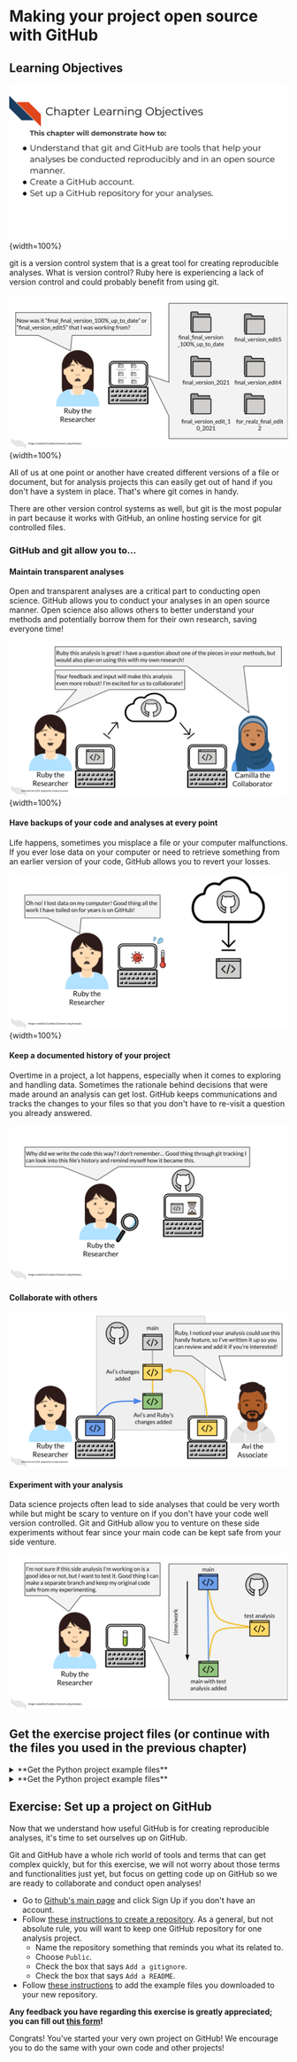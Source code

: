


# Making your project open source with GitHub

## Learning Objectives

![](resources/images/04-open-source-with-github_files/figure-docx//1LMurysUhCjZb7DVF6KS9QmJ5NBjwWVjRn40MS9f2noE_gf7e3bf260f_0_4.png){width=100%}

git is a version control system that is a great tool for creating reproducible analyses.
What is version control? Ruby here is experiencing a lack of version control and could probably benefit from using git.  

![](resources/images/04-open-source-with-github_files/figure-docx//1LMurysUhCjZb7DVF6KS9QmJ5NBjwWVjRn40MS9f2noE_gf9843bee50_0_535.png){width=100%}

All of us at one point or another have created different versions of a file or document, but for analysis projects this can easily get out of hand if you don't have a system in place. That's where git comes in handy.

There are other version control systems as well, but git is the most popular in part because it works with GitHub, an online hosting service for git controlled files.

### GitHub and git allow you to...

#### Maintain transparent analyses

Open and transparent analyses are a critical part to conducting open science. GitHub allows you to conduct your analyses in an open source manner. Open science also allows others to better understand your methods and potentially borrow them for their own research, saving everyone time!

![](resources/images/04-open-source-with-github_files/figure-docx//1LMurysUhCjZb7DVF6KS9QmJ5NBjwWVjRn40MS9f2noE_gf62875ddf7_0_331.png){width=100%}

#### Have backups of your code and analyses at every point

Life happens, sometimes you misplace a file or your computer malfunctions. If you ever lose data on your computer or need to retrieve something from an earlier version of your code, GitHub allows you to revert your losses.

![](resources/images/04-open-source-with-github_files/figure-docx//1LMurysUhCjZb7DVF6KS9QmJ5NBjwWVjRn40MS9f2noE_gf62875ddf7_0_0.png){width=100%}

#### Keep a documented history of your project

Overtime in a project, a lot happens, especially when it comes to exploring and handling data. Sometimes the rationale behind decisions that were made around an analysis can get lost. GitHub keeps communications and tracks the changes to your files so that you don't have to re-visit a question you already answered.

![](resources/images/04-open-source-with-github_files/figure-docx//1LMurysUhCjZb7DVF6KS9QmJ5NBjwWVjRn40MS9f2noE_gf62875ddf7_0_92.png)

#### Collaborate with others

![](resources/images/04-open-source-with-github_files/figure-docx//1LMurysUhCjZb7DVF6KS9QmJ5NBjwWVjRn40MS9f2noE_gf62875ddf7_0_131.png)

#### Experiment with your analysis

Data science projects often lead to side analyses that could be very worth while but might be scary to venture on if you don't have your code well version controlled. Git and GitHub allow you to venture on these side experiments without fear since your main code can be kept safe from your side venture.

![](resources/images/04-open-source-with-github_files/figure-docx//1LMurysUhCjZb7DVF6KS9QmJ5NBjwWVjRn40MS9f2noE_gf62875ddf7_0_47.png)

## Get the exercise project files (or continue with the files you used in the previous chapter)

<details> <summary>**Get the Python project example files**</summary>
[Click this link to download](https://raw.githubusercontent.com/jhudsl/Reproducibility_in_Cancer_Informatics/main/chapter-zips/python-heatmap-chapt-4.zip).



Now double click your chapter zip file to unzip. For Windows you may have to [follow these instructions](https://support.microsoft.com/en-us/windows/zip-and-unzip-files-f6dde0a7-0fec-8294-e1d3-703ed85e7ebc)).


</details>

<details> <summary>**Get the Python project example files**</summary>
[Click this link to download](https://raw.githubusercontent.com/jhudsl/Reproducibility_in_Cancer_Informatics/main/chapter-zips/r-heatmap-chapt-4.zip).



Now double click your chapter zip file to unzip. For Windows you may have to [follow these instructions](https://support.microsoft.com/en-us/windows/zip-and-unzip-files-f6dde0a7-0fec-8294-e1d3-703ed85e7ebc)).


</details>

## Exercise: Set up a project on GitHub

Now that we understand how useful GitHub is for creating reproducible analyses, it's time to set ourselves up on GitHub.

Git and GitHub have a whole rich world of tools and terms that can get complex quickly, but for this exercise, we will not worry about those terms and functionalities just yet, but focus on getting code up on GitHub so we are ready to collaborate and conduct open analyses!

- Go to [Github's main page](https://github.com/) and click Sign Up if you don't have an account.
- Follow [these instructions to create a repository](https://docs.github.com/en/get-started/quickstart/create-a-repo). As a general, but not absolute rule, you will want to keep one GitHub repository for one analysis project.
  - Name the repository something that reminds you what its related to.
  - Choose `Public`.
  - Check the box that says `Add a gitignore`.
  - Check the box that says `Add a README`.
- Follow [these instructions](https://docs.github.com/en/repositories/working-with-files/managing-files/adding-a-file-to-a-repository#adding-a-file-to-a-repository-on-github) to add the example files you downloaded to your new repository.

**Any feedback you have regarding this exercise is greatly appreciated; you can fill out [this form](https://forms.gle/ygSSwoGaEATA2S65A)!**

Congrats! You've started your very own project on GitHub!
We encourage you to do the same with your own code and other projects!
